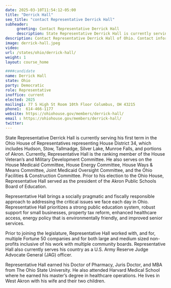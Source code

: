```yaml
---
date: 2025-03-10T11:54:12-05:00
title: "Derrick Hall"
seo_title: "contact Representative Derrick Hall"
subheader:
     greeting: Contact Representative Derrick Hall
     description: State Representative Derrick Hall is currently serving his first term in the Ohio House of Representatives representing House District 34, which includes Hudson, Stow, Tallmadge, Silver Lake, Munroe Falls, and portions of Akron. Currently, Representative Hall is the ranking member of the House Veteran’s and Military Development Committee.
description: Contact Representative Derrick Hall of Ohio. Contact information for Derrick Hall includes email address, phone number, and mailing address.
image: derrick-hall.jpeg
video:
url: /states/ohio/derrick-hall/
weight: 1
layout: course_home

####candidate
name: Derrick Hall
state: Ohio
party: Democratic
role: Representative
inoffice: current
elected: 2025
mailing1: 77 S High St Room 10th Floor Columbus, OH 43215
phone1:  614-466-1177
website: https://ohiohouse.gov/members/derrick-hall/
email : https://ohiohouse.gov/members/derrick-hall/
twitter: 
---
```

State Representative Derrick Hall is currently serving his first term in the Ohio House of Representatives representing House District 34, which includes Hudson, Stow, Tallmadge, Silver Lake, Munroe Falls, and portions of Akron. Currently, Representative Hall is the ranking member of the House Veteran’s and Military Development Committee. He also serves on the House Medicaid Committee, House Energy Committee, House Ways & Means Committee, Joint Medicaid Oversight Committee, and the Ohio Facilities & Construction Committee.  Prior to his election to the Ohio House, Representative Hall served as the president of the Akron Public Schools Board of Education.

Representative Hall brings a socially pragmatic and fiscally responsible approach to addressing the critical issues we face each day in Ohio.  Representative Hall prioritizes a strong public education system, robust support for small businesses, property tax reform, enhanced healthcare access, energy policy that is environmentally friendly, and improved senior services. 

Prior to joining the legislature, Representative Hall worked with, and for, multiple Fortune 50 companies and for both large and medium sized non-profits inclusive of his work with multiple community boards. Representative Hall also currently serves his country as a U.S. Army Reserve Judge Advocate General (JAG) officer.

Representative Hall earned his Doctor of Pharmacy, Juris Doctor, and MBA from The Ohio State University. He also attended Harvard Medical School where he earned his master’s degree in healthcare operations. He lives in West Akron with his wife and their two children. 
